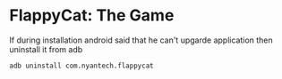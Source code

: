# FlappyCat: The Game

If during installation android said that he can't upgarde application then uninstall it from adb

```bash
adb uninstall com.nyantech.flappycat
```